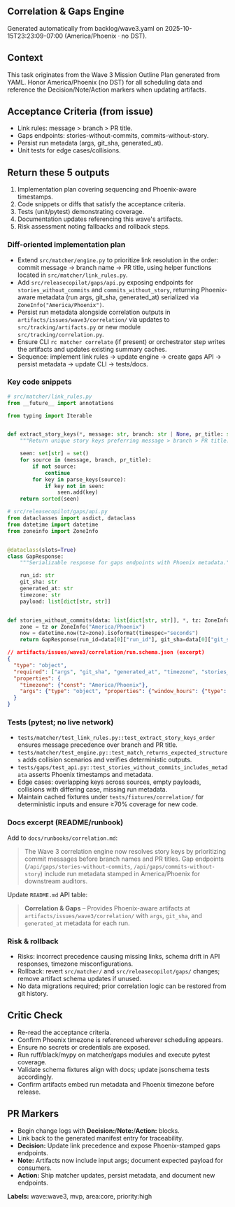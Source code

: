 ## Correlation & Gaps Engine

Generated automatically from backlog/wave3.yaml on 2025-10-15T23:23:09-07:00 (America/Phoenix · no DST).

## Context
This task originates from the Wave 3 Mission Outline Plan generated from YAML. Honor America/Phoenix (no DST) for all scheduling data and reference the Decision/Note/Action markers when updating artifacts.

## Acceptance Criteria (from issue)
- Link rules: message > branch > PR title.
- Gaps endpoints: stories-without-commits, commits-without-story.
- Persist run metadata (args, git_sha, generated_at).
- Unit tests for edge cases/collisions.

## Return these 5 outputs
1. Implementation plan covering sequencing and Phoenix-aware timestamps.
2. Code snippets or diffs that satisfy the acceptance criteria.
3. Tests (unit/pytest) demonstrating coverage.
4. Documentation updates referencing this wave's artifacts.
5. Risk assessment noting fallbacks and rollback steps.

### Diff-oriented implementation plan
- Extend `src/matcher/engine.py` to prioritize link resolution in the order: commit message → branch name → PR title, using helper functions located in `src/matcher/link_rules.py`.
- Add `src/releasecopilot/gaps/api.py` exposing endpoints for `stories_without_commits` and `commits_without_story`, returning Phoenix-aware metadata (run args, git_sha, generated_at) serialized via `ZoneInfo("America/Phoenix")`.
- Persist run metadata alongside correlation outputs in `artifacts/issues/wave3/correlation/` via updates to `src/tracking/artifacts.py` or new module `src/tracking/correlation.py`.
- Ensure CLI `rc matcher correlate` (if present) or orchestrator step writes the artifacts and updates existing summary caches.
- Sequence: implement link rules → update engine → create gaps API → persist metadata → update CLI → tests/docs.

### Key code snippets
```python
# src/matcher/link_rules.py
from __future__ import annotations

from typing import Iterable


def extract_story_keys(*, message: str, branch: str | None, pr_title: str | None) -> list[str]:
    """Return unique story keys preferring message > branch > PR title."""

    seen: set[str] = set()
    for source in (message, branch, pr_title):
        if not source:
            continue
        for key in parse_keys(source):
            if key not in seen:
                seen.add(key)
    return sorted(seen)
```

```python
# src/releasecopilot/gaps/api.py
from dataclasses import asdict, dataclass
from datetime import datetime
from zoneinfo import ZoneInfo


@dataclass(slots=True)
class GapResponse:
    """Serializable response for gaps endpoints with Phoenix metadata."""

    run_id: str
    git_sha: str
    generated_at: str
    timezone: str
    payload: list[dict[str, str]]


def stories_without_commits(data: list[dict[str, str]], *, tz: ZoneInfo | None = None) -> GapResponse:
    zone = tz or ZoneInfo("America/Phoenix")
    now = datetime.now(tz=zone).isoformat(timespec="seconds")
    return GapResponse(run_id=data[0]["run_id"], git_sha=data[0]["git_sha"], generated_at=now, timezone=zone.key, payload=data)
```

```json
// artifacts/issues/wave3/correlation/run.schema.json (excerpt)
{
  "type": "object",
  "required": ["args", "git_sha", "generated_at", "timezone", "stories_without_commits", "commits_without_story"],
  "properties": {
    "timezone": {"const": "America/Phoenix"},
    "args": {"type": "object", "properties": {"window_hours": {"type": "integer"}}}
  }
}
```

### Tests (pytest; no live network)
- `tests/matcher/test_link_rules.py::test_extract_story_keys_order` ensures message precedence over branch and PR title.
- `tests/matcher/test_engine.py::test_match_returns_expected_structures` adds collision scenarios and verifies deterministic outputs.
- `tests/gaps/test_api.py::test_stories_without_commits_includes_metadata` asserts Phoenix timestamps and metadata.
- Edge cases: overlapping keys across sources, empty payloads, collisions with differing case, missing run metadata.
- Maintain cached fixtures under `tests/fixtures/correlation/` for deterministic inputs and ensure ≥70% coverage for new code.

### Docs excerpt (README/runbook)
Add to `docs/runbooks/correlation.md`:

> The Wave 3 correlation engine now resolves story keys by prioritizing commit messages before branch names and PR titles. Gap endpoints (`/api/gaps/stories-without-commits`, `/api/gaps/commits-without-story`) include run metadata stamped in America/Phoenix for downstream auditors.

Update `README.md` API table:

> **Correlation & Gaps** – Provides Phoenix-aware artifacts at `artifacts/issues/wave3/correlation/` with `args`, `git_sha`, and `generated_at` metadata for each run.

### Risk & rollback
- Risks: incorrect precedence causing missing links, schema drift in API responses, timezone misconfigurations.
- Rollback: revert `src/matcher/` and `src/releasecopilot/gaps/` changes; remove artifact schema updates if unused.
- No data migrations required; prior correlation logic can be restored from git history.


## Critic Check
- Re-read the acceptance criteria.
- Confirm Phoenix timezone is referenced wherever scheduling appears.
- Ensure no secrets or credentials are exposed.
- Run ruff/black/mypy on matcher/gaps modules and execute pytest coverage.
- Validate schema fixtures align with docs; update jsonschema tests accordingly.
- Confirm artifacts embed run metadata and Phoenix timezone before release.

## PR Markers
- Begin change logs with **Decision:**/**Note:**/**Action:** blocks.
- Link back to the generated manifest entry for traceability.
- **Decision:** Update link precedence and expose Phoenix-stamped gaps endpoints.
- **Note:** Artifacts now include input args; document expected payload for consumers.
- **Action:** Ship matcher updates, persist metadata, and document new endpoints.

**Labels:** wave:wave3, mvp, area:core, priority:high